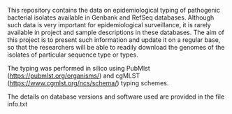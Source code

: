 This repository contains the data on epidemiological typing of pathogenic bacterial isolates available in Genbank and RefSeq databases. Although such data is very important for epidemiological surveillance, it is rarely available in project and sample descriptions in these databases. The aim of this project is to present such information and update it on a regular base, so that the researchers will be able to readily download the genomes of the isolates of particular sequence type or types. <p>The typing was performed in silico using PubMlst (https://pubmlst.org/organisms/) and cgMLST (https://www.cgmlst.org/ncs/schema/) typing schemes. <p> The details on database versions and software used are provided in the file info.txt
